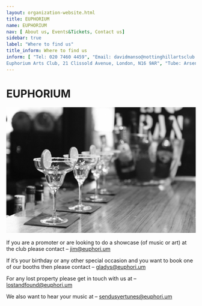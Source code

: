 ```yaml
---
layout: organization-website.html
title: EUPHORIUM
name: EUPHORIUM
nav: [ About us, Events&Tickets, Contact us]
sidebar: true
label: "Where to find us"
title_inform: Where to find us
inform: [ "Tel: 020 7460 4459", "Email: davidmanso@nottinghillartsclub.com", "Address:
Euphorium Arts Club, 21 Clissold Avenue, London, N16 9AR", "Tube: Arsenal (10 min)", "Bus: 28, 52, 9 4, 148, 328, 390" ]
---
```

# EUPHORIUM

![](../../assets/images/euphorium-1.jpg)


If you are a  promoter  or are looking to do a  showcase  (of music or art) at the club please contact – [jim@euphori.um](mailto:jim@euphori.um)

If it’s your  birthday  or any other  special occasion  and you want to book one of our booths then please contact – [gladys@euphori.um](mailto:gladys@euphori.um)

For any  lost property  please get in touch with us at – [lostandfound@euphori.um](mailto:lostandfound@euphori.um)

We also want to hear  your music  at – [sendusyertunes@euphori.um](mailto:sendusyertunes@euphori.um)
